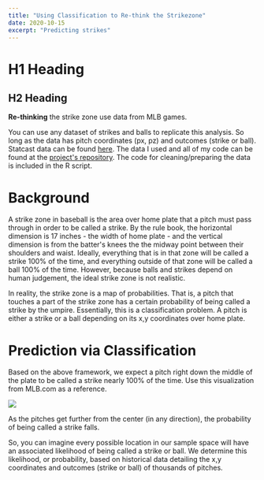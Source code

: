 ```yaml
---
title: "Using Classification to Re-think the Strikezone"
date: 2020-10-15
excerpt: "Predicting strikes"
---
```


# H1 Heading

## H2 Heading

**Re-thinking** the strike zone use data from MLB games. 


You can use any dataset of strikes and balls to replicate this analysis. So long as the data has pitch coordinates (px, pz) and outcomes (strike or ball). Statcast data can be found [here](https://baseballsavant.mlb.com/statcast_search). The data I used and all of my code can be found at the [project's repository](https://github.com/clogerfo/predicting_strikes). The code for cleaning/preparing the data is included in the R script. 

# Background
A strike zone in baseball is the area over home plate that a pitch must pass through in order to be called a strike. By the rule book, the horizontal dimension is 17 inches - the width of home plate - and the vertical dimension is from the batter's knees the the midway point between their shoulders and waist. Ideally, everything that is in that zone will be called a strike 100% of the time, and everything outside of that zone will be called a ball 100% of the time. However, because balls and strikes depend on human judgement, the ideal strike zone is not realistic. 

In reality, the strike zone is a map of probabilities. That is, a pitch that touches a part of the strike zone has a certain probability of being called a strike by the umpire. Essentially, this is a classification problem. A pitch is either a strike or a ball depending on its x,y coordinates over home plate.

# Prediction via Classification
Based on the above framework, we expect a pitch right down the middle of the plate to be called a strike nearly 100% of the time. Use this visualization from MLB.com as a reference.

![](http://mlb.mlb.com/assets/images/0/5/6/308414056/raw.jpg)

As the pitches get further from the center (in any direction), the probability of being called a strike falls.

So, you can imagine every possible location in our sample space will have an associated likelihood of being called a strike or ball. We determine this likelihood, or probability, based on historical data detailing the x,y coordinates and outcomes (strike or ball) of thousands of pitches.













